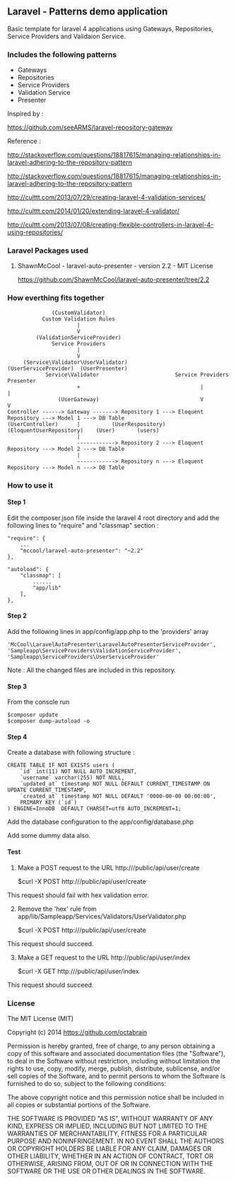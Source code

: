 ## Laravel - Patterns demo application

Basic template for laravel 4 applications using Gateways, Repositories, Service Providers and Validaion Service.

### Includes the following patterns

* Gateways
* Repositories
* Service Providers
* Validation Service
* Presenter

Inspired by :

https://github.com/seeARMS/laravel-repository-gateway

Reference :

http://stackoverflow.com/questions/18817615/managing-relationships-in-laravel-adhering-to-the-repository-pattern

http://stackoverflow.com/questions/18817615/managing-relationships-in-laravel-adhering-to-the-repository-pattern

http://culttt.com/2013/07/29/creating-laravel-4-validation-services/

http://culttt.com/2014/01/20/extending-laravel-4-validator/

http://culttt.com/2013/07/08/creating-flexible-controllers-in-laravel-4-using-repositories/

### Laravel Packages used

1. ShawnMcCool - laravel-auto-presenter - version 2.2 - MIT License

	https://github.com/ShawnMcCool/laravel-auto-presenter/tree/2.2

### How everthing fits together

                  (CustomValidator)
               Custom Validation Rules
                          |
                          V
             (ValidationServiceProvider)
                  Service Providers
                          |
                          V
         (Service\Validator\UserValidator)             (UserServiceProvider)  (UserPresenter)
                Service\Validator                        Service Providers       Presenter
                          +                                      |                   |
                    (UserGateway)                                V                   V
    Controller ------> Gateway -------> Repository 1 ---> Eloquent Repository ---> Model 1 ---> DB Table
    (UserController)      |          (UserRespository) (EloquentUserRepository)    (User)       (users)
                          |
                          ------------> Repository 2 ---> Eloquent Repository ---> Model 2 ---> DB Table
                          |
                          ------------> Repository n ---> Eloquent Repository ---> Model n ---> DB Table


### How to use it

#### Step 1

Edit the composer.json file inside the laravel 4 root directory and
add the following lines to "require" and "classmap" section :

	"require": {
		...
		"mccool/laravel-auto-presenter": "~2.2"
	},

	"autoload": {
		"classmap": [
			......
			"app/lib"
		],
	},

#### Step 2

Add the following lines in app/config/app.php to the 'providers' array

	'McCool\LaravelAutoPresenter\LaravelAutoPresenterServiceProvider',
	'Sampleapp\ServiceProviders\ValidationServiceProvider',
	'Sampleapp\ServiceProviders\UserServiceProvider'

Note : All the changed files are included in this repository.

#### Step 3

From the console run

	$composer update
	$composer dump-autoload -o

#### Step 4

Create a database with following structure :

	CREATE TABLE IF NOT EXISTS users (
		`id` int(11) NOT NULL AUTO_INCREMENT,
		`username` varchar(255) NOT NULL,
		`updated_at` timestamp NOT NULL DEFAULT CURRENT_TIMESTAMP ON UPDATE CURRENT_TIMESTAMP,
		`created_at` timestamp NOT NULL DEFAULT '0000-00-00 00:00:00',
		PRIMARY KEY (`id`)
	) ENGINE=InnoDB  DEFAULT CHARSET=utf8 AUTO_INCREMENT=1;

Add the database configuration to the app/config/database.php

Add some dummy data also.

#### Test

1. Make a POST request to the URL http://<your-laravel-url>/public/api/user/create

	$curl -X POST http://<your-laravel-url>/public/api/user/create

This request should fail with hex validation error.

2. Remove the 'hex' rule from app/lib/Sampleapp/Services/Validators/UserValidator.php

	$curl -X POST http://<your-laravel-url>/public/api/user/create

This request should succeed.

3. Make a GET request to the URL http://public/api/user/index

	$curl -X GET http://<your-laravel-url>/public/api/user/index

This request should succeed.

### License

The MIT License (MIT)

Copyright (c) 2014 https://github.com/octabrain

Permission is hereby granted, free of charge, to any person obtaining a copy
of this software and associated documentation files (the "Software"), to deal
in the Software without restriction, including without limitation the rights
to use, copy, modify, merge, publish, distribute, sublicense, and/or sell
copies of the Software, and to permit persons to whom the Software is
furnished to do so, subject to the following conditions:

The above copyright notice and this permission notice shall be included in
all copies or substantial portions of the Software.

THE SOFTWARE IS PROVIDED "AS IS", WITHOUT WARRANTY OF ANY KIND, EXPRESS OR
IMPLIED, INCLUDING BUT NOT LIMITED TO THE WARRANTIES OF MERCHANTABILITY,
FITNESS FOR A PARTICULAR PURPOSE AND NONINFRINGEMENT. IN NO EVENT SHALL THE
AUTHORS OR COPYRIGHT HOLDERS BE LIABLE FOR ANY CLAIM, DAMAGES OR OTHER
LIABILITY, WHETHER IN AN ACTION OF CONTRACT, TORT OR OTHERWISE, ARISING FROM,
OUT OF OR IN CONNECTION WITH THE SOFTWARE OR THE USE OR OTHER DEALINGS IN
THE SOFTWARE.
